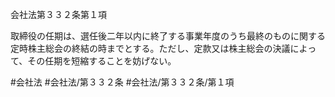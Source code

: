 会社法第３３２条第１項

取締役の任期は、選任後二年以内に終了する事業年度のうち最終のものに関する定時株主総会の終結の時までとする。ただし、定款又は株主総会の決議によって、その任期を短縮することを妨げない。

#会社法
#会社法/第３３２条
#会社法/第３３２条/第１項

